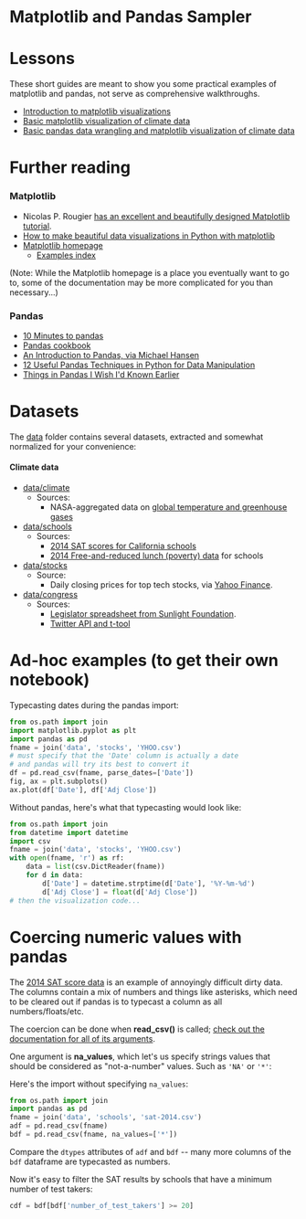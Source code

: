 # Matplotlib and Pandas Sampler


# Lessons

These short guides are meant to show you some practical examples of matplotlib and pandas, not serve as comprehensive walkthroughs.

- [Introduction to matplotlib visualizations](Introduction-to-matplotlib-visualizations.ipynb)
- [Basic matplotlib visualization of climate data](Basic-matplotlib-visualization-of-climate-data.ipynb)
- [Basic pandas data wrangling and matplotlib visualization of climate data](Basic-pandas-and-matplotlib-visualization-of-climate-data.ipynb)

# Further reading


### Matplotlib

- Nicolas P. Rougier [has an excellent and beautifully designed Matplotlib tutorial](http://www.labri.fr/perso/nrougier/teaching/matplotlib/matplotlib.html).
- [How to make beautiful data visualizations in Python with matplotlib](http://www.randalolson.com/2014/06/28/how-to-make-beautiful-data-visualizations-in-python-with-matplotlib/)
- [Matplotlib homepage](http://matplotlib.org/)
  + [Examples index](http://matplotlib.org/examples/index.html)

(Note: While the Matplotlib homepage is a place you eventually want to go to, some of the documentation may be more complicated for you than necessary...)


### Pandas

- [10 Minutes to pandas](http://pandas.pydata.org/pandas-docs/stable/10min.html)
- [Pandas cookbook](http://pandas.pydata.org/pandas-docs/stable/cookbook.html#cookbook)
- [An Introduction to Pandas, via Michael Hansen](http://synesthesiam.com/posts/an-introduction-to-pandas.html)
- [12 Useful Pandas Techniques in Python for Data Manipulation](http://www.analyticsvidhya.com/blog/2016/01/12-pandas-techniques-python-data-manipulation/)
- [Things in Pandas I Wish I'd Known Earlier](http://nbviewer.jupyter.org/github/rasbt/python_reference/blob/master/tutorials/things_in_pandas.ipynb)


# Datasets

The [data](data) folder contains several datasets, extracted and somewhat normalized for your convenience:


#### Climate data

- [data/climate](data/climate)
  - Sources:
    + NASA-aggregated data on [global temperature and greenhouse gases](https://github.com/dannguyen/python-notebooks-data-wrangling/blob/master/Data-Extraction--NASA-Text.ipynb)
- [data/schools](data/schools)
  - Sources:
    + [2014 SAT scores for California schools](http://www.cde.ca.gov/ds/sp/ai/)
    + [2014 Free-and-reduced lunch (poverty) data](http://www.cde.ca.gov/ds/sd/sd/filessp.asp) for schools
- [data/stocks](data/stocks)
  - Source:
    - Daily closing prices for top tech stocks, via [Yahoo Finance](http://finance.yahoo.com).
- [data/congress](data/congress)
  - Sources:
    - [Legislator spreadsheet from Sunlight Foundation](https://sunlightlabs.github.io/congress/index.html#legislator-spreadsheet). 
    - [Twitter API and t-tool](https://github.com/sferik/t)



# Ad-hoc examples (to get their own notebook)


Typecasting dates during the pandas import:

~~~py
from os.path import join
import matplotlib.pyplot as plt 
import pandas as pd
fname = join('data', 'stocks', 'YHOO.csv')
# must specify that the 'Date' column is actually a date
# and pandas will try its best to convert it
df = pd.read_csv(fname, parse_dates=['Date'])
fig, ax = plt.subplots()
ax.plot(df['Date'], df['Adj Close'])
~~~

Without pandas, here's what that typecasting would look like:


~~~py
from os.path import join
from datetime import datetime
import csv
fname = join('data', 'stocks', 'YHOO.csv')
with open(fname, 'r') as rf:  
    data = list(csv.DictReader(fname))
    for d in data:
        d['Date'] = datetime.strptime(d['Date'], '%Y-%m-%d')
        d['Adj Close'] = float(d['Adj Close'])
# then the visualization code...
~~~

# Coercing numeric values with pandas

The [2014 SAT score data](data/schools/sat-2014.csv) is an example of annoyingly difficult dirty data. The columns contain a mix of numbers and things like asterisks, which need to be cleared out if pandas is to typecast a column as all numbers/floats/etc.

The coercion can be done when __read_csv()__ is called; [check out the documentation for all of its arguments](http://pandas.pydata.org/pandas-docs/stable/generated/pandas.read_csv.html).

One argument is __na_values__, which let's us specify strings values that should be considered as "not-a-number" values. Such as `'NA'` or `'*'`:

Here's the import without specifying `na_values`:


~~~py
from os.path import join
import pandas as pd
fname = join('data', 'schools', 'sat-2014.csv')
adf = pd.read_csv(fname)
bdf = pd.read_csv(fname, na_values=['*'])
~~~

Compare the `dtypes` attributes of `adf` and `bdf` -- many more columns of the `bdf` dataframe are typecasted as numbers.

Now it's easy to filter the SAT results by schools that have a minimum number of test takers:

~~~py
cdf = bdf[bdf['number_of_test_takers'] >= 20]
~~~







